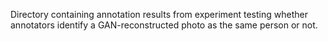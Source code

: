 Directory containing annotation results from experiment testing whether annotators identify a GAN-reconstructed photo as the same person or not.